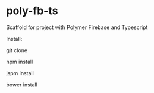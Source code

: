 # poly-fb-ts
Scaffold for project with Polymer Firebase and Typescript

Install: 

git clone

npm install

jspm install

bower install
